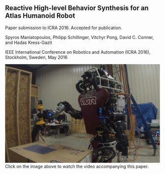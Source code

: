 ## Reactive High-level Behavior Synthesis for an Atlas Humanoid Robot

Paper submission to ICRA 2016. Accepted for publication.

Spyros Maniatopoulos, Philipp Schillinger, Vitchyr Pong, David C. Conner, and Hadas Kress-Gazit

IEEE International Conference on Robotics and Automation (ICRA 2016), Stockholm, Sweden, May 2016

[![Experimental demo: Atlas picking up a cutting tool](./img/stand_and_pick_gopro.png)](http://www.youtube.com/watch?v=mez-7pegxuE)
Click on the image above to watch the video accompanying this paper.
